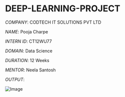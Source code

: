 # DEEP-LEARNING-PROJECT

*COMPANY*: CODTECH IT SOLUTIONS PVT LTD

*NAME*: Pooja Charpe

*INTERN ID*: CT12WU77

*DOMAIN*:  Data Science

*DURATION*: 12 Weeks

*MENTOR*: Neela Santosh

*OUTPUT*:

![Image](https://github.com/user-attachments/assets/1713eeb3-6ab6-48de-8229-dbecce766f29)

